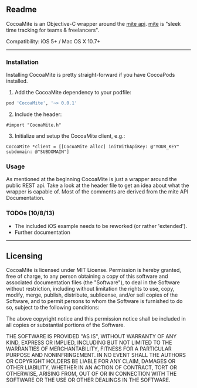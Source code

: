 ## Readme

CocoaMite is an Objective-C wrapper around the [mite api](http://mite.yo.lk/api/ "mite api").
[mite](http://mite.yo.lk/ "mite") is "sleek time tracking for teams & freelancers". 

Compatibility: iOS 5+ / Mac OS X 10.7+

---
### Installation
Installing CocoaMite is pretty straight-forward if you have CocoaPods installed.

1. Add the CocoaMite dependency to your podfile:

```Ruby
pod 'CocoaMite', '~> 0.0.1'
```

2. Include the header:

 `#import "CocoaMite.h"`

3. Initialize and setup the CocoaMite client, e.g.:

```objc
CocoaMite *client = [[CocoaMite alloc] initWithApiKey: @"YOUR_KEY" subdomain: @"SUBDOMAIN"]
```

### Usage

As mentioned at the beginning CocoaMite is just a wrapper around the public REST api. Take a look at the header file to get an idea about what the wrapper is capable of. Most of the comments are derived from the mite API Documentation. 

### TODOs (10/8/13)

* The included iOS example needs to be reworked (or rather 'extended').
* Further documentation

---
## Licensing

CocoaMite is licensed under MIT License. Permission is hereby granted, free of charge, to any person obtaining a copy of this software and associated documentation files (the "Software"), to deal in the Software without restriction, including without limitation the rights to use, copy, modify, merge, publish, distribute, sublicense, and/or sell copies of the Software, and to permit persons to whom the Software is furnished to do so, subject to the following conditions:

The above copyright notice and this permission notice shall be included in all copies or substantial portions of the Software.

THE SOFTWARE IS PROVIDED "AS IS", WITHOUT WARRANTY OF ANY KIND, EXPRESS OR IMPLIED, INCLUDING BUT NOT LIMITED TO THE WARRANTIES OF MERCHANTABILITY, FITNESS FOR A PARTICULAR PURPOSE AND NONINFRINGEMENT. IN NO EVENT SHALL THE AUTHORS OR COPYRIGHT HOLDERS BE LIABLE FOR ANY CLAIM, DAMAGES OR OTHER LIABILITY, WHETHER IN AN ACTION OF CONTRACT, TORT OR OTHERWISE, ARISING FROM, OUT OF OR IN CONNECTION WITH THE SOFTWARE OR THE USE OR OTHER DEALINGS IN THE SOFTWARE.
